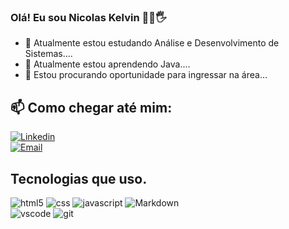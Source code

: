### Olá! Eu sou Nicolas Kelvin 👨‍💻🖐️
 - 🔭 Atualmente estou estudando Análise e Desenvolvimento de Sistemas....
 - 🌱 Atualmente estou aprendendo Java....
 - 🤔 Estou procurando oportunidade para ingressar na área...
## 📫 Como chegar até mim:
[![Linkedin](https://img.shields.io/badge/LinkedIn-0077B5?style=for-the-badge&logo=linkedin&logoColor=white)](https://www.linkedin.com/in/nicolas-kelvin-9a425b204/)<br>
[![Email](https://img.shields.io/badge/Gmail-D14836?style=for-the-badge&logo=gmail&logoColor=white)](mailto:contatonicolaskelvinsilva@gmail.com)
## Tecnologias que  uso. 

<div style="display: inline_block">
   <img alt="html5" src="https://img.shields.io/badge/HTML5-E34F26?style=for-the-badge&logo=html5&logoColor=white">
   <img alt="css" src="https://img.shields.io/badge/CSS3-1572B6?style=for-the-badge&logo=css3&logoColor=white">
   <img alt="javascript" src="https://img.shields.io/badge/JavaScript-F7DF1E?style=for-the-badge&logo=javascript&logoColor=black"></img>
   <img alt="Markdown" src="https://img.shields.io/badge/Markdown-000000?style=for-the-badge&logo=markdown&logoColor=white"><br>
   <img alt="vscode" src="https://img.shields.io/badge/Visual_Studio_Code-0078D4?style=for-the-badge&logo=visual%20studio%20code&logoColor=white"></img>
   <img alt="git" src="https://img.shields.io/badge/GIT-E44C30?style=for-the-badge&logo=git&logoColor=white"></img>
</div>

<!--
**Nicolas-Kelvin/Nicolas-Kelvin** is a ✨ _special_ ✨ repository because its `README.md` (this file) appears on your GitHub profile.

Here are some ideas to get you started:

- 🔭 I’m currently working on ...
- 🌱 I’m currently learning ...
- 👯 I’m looking to collaborate on ...
- 🤔 I’m looking for help with ...
- 💬 Ask me about ...
- 📫 How to reach me: ...
- 😄 Pronouns: ...
- ⚡ Fun fact: ...
-->

